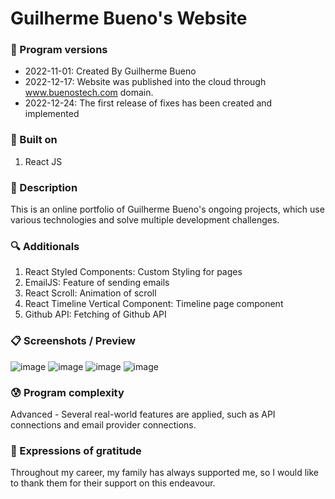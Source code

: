 # Guilherme Bueno's Website

### 💾 Program versions

- 2022-11-01: Created By Guilherme Bueno
- 2022-12-17: Website was published into the cloud through www.buenostech.com domain.
- 2022-12-24: The first release of fixes has been created and implemented

### 🔨 Built on

1. React JS

### 📃 Description

This is an online portfolio of Guilherme Bueno's ongoing projects, which use various technologies and solve multiple development challenges.

### 🔍 Additionals

1. React Styled Components: Custom Styling for pages
2. EmailJS: Feature of sending emails
3. React Scroll: Animation of scroll
4. React Timeline Vertical Component: Timeline page component
5. Github API: Fetching of Github API

### 📋 Screenshots / Preview

![image](https://user-images.githubusercontent.com/101655079/209453001-d3743224-16a5-412e-8d6d-f380bd55229c.png)
![image](https://user-images.githubusercontent.com/101655079/209453003-e3158826-e445-4c9c-85bc-3076547f0153.png)
![image](https://user-images.githubusercontent.com/101655079/209453010-2d7d0fbb-fbf0-4f75-a6c5-0a15dd09b6f6.png)
![image](https://user-images.githubusercontent.com/101655079/209453137-d17d3fcc-a826-4495-8b44-209dd1eea8bb.png)

### 😰 Program complexity

Advanced - Several real-world features are applied, such as API connections and email provider connections.

### 🎁 Expressions of gratitude

Throughout my career, my family has always supported me, so I would like to thank them for their support on this endeavour.
